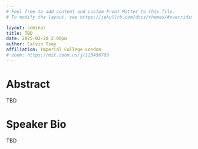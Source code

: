 ```yaml
---
# Feel free to add content and custom Front Matter to this file.
# To modify the layout, see https://jekyllrb.com/docs/themes/#overriding-theme-defaults

layout: seminar
title: TBD
date: 2025-02-20 2:00pm
author: Calvin Tsay
affiliation: Imperial College London
# zoom: https://mit.zoom.us/j/123456789
---
```

# Abstract
TBD
# Speaker Bio
TBD
